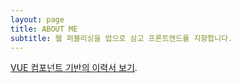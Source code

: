 ```yaml
---
layout: page
title: ABOUT ME
subtitle: 웹 퍼블리싱을 업으로 삼고 프론트엔드를 지향합니다.
---
```



[VUE 컴포넌트 기반의 이력서 보기](https://jungma.github.io/resume/).